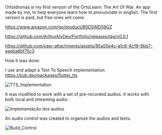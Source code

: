 OrtoIdiomas is my first version of the OrtoLearn: The Art Of War. An app made by me, to help everyone learn how to pronunciate in english. The first version is paid, but free ones will come.

https://www.amazon.com/gp/product/B0DSWD59GZ

https://github.com/ArthurAlvDev/Portfolio/releases/tag/v0.0.1

https://github.com/user-attachments/assets/85a55e4c-a1c6-4c19-9bb7-eeeba6bf75c3

How it was done:


I use and adapt a Text To Speech implementation: https://pub.dev/packages/flutter_tts

![TTS_Implementation](https://github.com/user-attachments/assets/0266730e-3a71-41a3-b9fa-cb76ffeda9b1)

It was modified to work with a set of pre-recorded audios. It works with both local and streaming audio:

![Implementação dos audios](https://github.com/user-attachments/assets/049dd9ed-77d5-46d5-953c-8de3e6444d04)

An audio control was created to organize the audios and texts:

![Build_Control](https://github.com/user-attachments/assets/001afb29-e3af-4378-86e5-bd50c91d0590)





